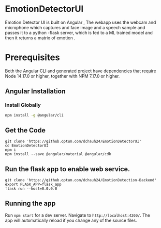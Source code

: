 # EmotionDetectorUI

Emotion Detector UI is built on Angular , The webapp uses the webcam and microphone which captures and face image and a speech sample and passes it to a python -flask server, which is fed to a ML trained model and then it returns a matrix of emotion .

# Prerequisites

Both the Angular CLI and generated project have dependencies that require Node 14.17.0 or higher, together with NPM 7.17.0 or higher.
## Angular Installation
### Install Globally

```bash
npm install -g @angular/cli
```


## Get the Code
```
git clone 'https://github.optum.com/dchauh24/EmotionDetectorUI'
cd EmotionDetectorUI
npm i
npm install --save @angular/material @angular/cdk
```

## Run the flask app to enable web service. 
```
git clone 'https://github.optum.com/dchauh24/EmotionDetection-Backend'
export FLASK_APP=flask_app
flask run --host=0.0.0.0
```

## Running the app

Run `npm start` for a dev server. Navigate to `http://localhost:4200/`. The app will automatically reload if you change any of the source files.






